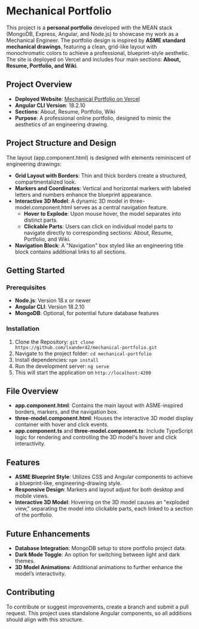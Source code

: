 # Mechanical Portfolio

This project is a **personal portfolio** developed with the MEAN stack (MongoDB, Express, Angular, and Node.js) to showcase my work as a Mechanical Engineer. The portfolio design is inspired by **ASME standard mechanical drawings**, featuring a clean, grid-like layout with monochromatic colors to achieve a professional, blueprint-style aesthetic. The site is deployed on Vercel and includes four main sections: **About, Resume, Portfolio, and Wiki**.

## Project Overview

- **Deployed Website**: [Mechanical Portfolio on Vercel](https://mechanical-portfolio.vercel.app/about)
- **Angular CLI Version**: 18.2.10
- **Sections**: About, Resume, Portfolio, Wiki
- **Purpose**: A professional online portfolio, designed to mimic the aesthetics of an engineering drawing.

## Project Structure and Design

The layout (app.component.html) is designed with elements reminiscent of engineering drawings:

- **Grid Layout with Borders**: Thin and thick borders create a structured, compartmentalized look.
- **Markers and Coordinates**: Vertical and horizontal markers with labeled letters and numbers enhance the blueprint appearance.
- **Interactive 3D Model**: A dynamic 3D model in three-model.component.html serves as a central navigation feature.
    - **Hover to Explode**: Upon mouse hover, the model separates into distinct parts.
    - **Clickable Parts**: Users can click on individual model parts to navigate directly to corresponding sections: About, Resume, Portfolio, and Wiki.
- **Navigation Block**: A "Navigation" box styled like an engineering title block contains additional links to all sections.

## Getting Started

### Prerequisites

- **Node.js**: Version 18.x or newer
- **Angular CLI**: Version 18.2.10
- **MongoDB**: Optional, for potential future database features

### Installation

1. Clone the Repository: `git clone https://github.com/lxander42/mechanical-portfolio.git`
2. Navigate to the project folder: `cd mechanical-portfolio`
3. Install dependencies: `npm install`
4. Run the development server: `ng serve`
5. This will start the application on `http://localhost:4200`

## File Overview

- **app.component.html**: Contains the main layout with ASME-inspired borders, markers, and the navigation box.
- **three-model.component.html**: Houses the interactive 3D model display container with hover and click events.
- **app.component.ts** and **three-model.component.ts**: Include TypeScript logic for rendering and controlling the 3D model's hover and click interactivity.

## Features

- **ASME Blueprint Style**: Utilizes CSS and Angular components to achieve a blueprint-like, engineering-drawing style.
- **Responsive Design**: Markers and layout adjust for both desktop and mobile views.
- **Interactive 3D Model**: Hovering on the 3D model causes an "exploded view," separating the model into clickable parts, each linked to a section of the portfolio.

## Future Enhancements

- **Database Integration**: MongoDB setup to store portfolio project data.
- **Dark Mode Toggle**: An option for switching between light and dark themes.
- **3D Model Animations**: Additional animations to further enhance the model’s interactivity.

## Contributing

To contribute or suggest improvements, create a branch and submit a pull request. This project uses standalone Angular components, so all additions should align with this structure.
